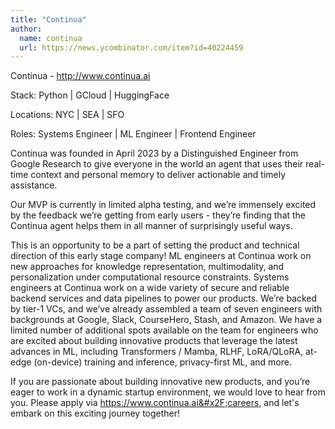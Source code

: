 ```yaml
---
title: "Continua"
author:
  name: continua
  url: https://news.ycombinator.com/item?id=40224459
---
```

Continua - <a href="http:&#x2F;&#x2F;www.continua.ai" rel="nofollow">http:&#x2F;&#x2F;www.continua.ai</a>

Stack: Python | GCloud | HuggingFace

Locations: NYC | SEA | SFO

Roles: Systems Engineer | ML Engineer | Frontend Engineer

Continua was founded in April 2023 by a Distinguished Engineer from Google Research to give everyone in the world an agent that uses their real-time context and personal memory to deliver actionable and timely assistance.

Our MVP is currently in limited alpha testing, and we’re immensely excited by the feedback we’re getting from early users - they’re finding that the Continua agent helps them in all manner of surprisingly useful ways.

This is an opportunity to be a part of setting the product and technical direction of this early stage company! ML engineers at Continua work on new approaches for knowledge representation, multimodality, and personalization under computational resource constraints. Systems engineers at Continua work on a wide variety of secure and reliable backend services and data pipelines to power our products.
We’re backed by tier-1 VCs, and we’ve already assembled a team of seven engineers with backgrounds at Google, Slack, CourseHero, Stash, and Amazon. We have a limited number of additional spots available on the team for engineers who are excited about building innovative products that leverage the latest advances in ML, including Transformers &#x2F; Mamba, RLHF, LoRA&#x2F;QLoRA, at-edge (on-device) training and inference, privacy-first ML, and more.

If you are passionate about building innovative new products, and you’re eager to work in a dynamic startup environment, we would love to hear from you. Please apply via  <a href="https:&#x2F;&#x2F;www.continua.ai&#x2F;careers" rel="nofollow">https:&#x2F;&#x2F;www.continua.ai&#x2F;careers</a>, and let&#x27;s embark on this exciting journey together!
